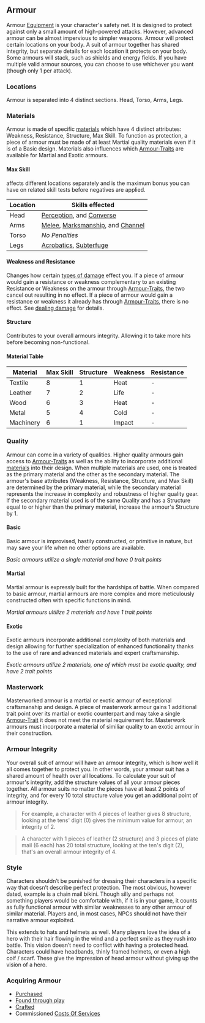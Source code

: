 ## Armour
Armour [Equipment](Equipment) is your character's safety net. It is designed to protect against only a small amount of high-powered attacks. However, advanced armour can be almost impervious to simpler weapons. Armour will protect certain locations on your body. A suit of armour together has shared integrity, but separate details for each location it protects on your body. Some armours will stack, such as shields and energy fields. If you have multiple valid armour sources, you can choose to use whichever you want (though only 1 per attack).

### Locations
Armour is separated into 4 distinct sections. Head, Torso, Arms, Legs.

### Materials
Armour is made of specific [materials](materials) which have 4 distinct attributes: Weakness, Resistance, Structure, Max Skill. To function as protection, a piece of armour must be made of at least Martial quality materials even if it is of a Basic design. Materials also influences which [Armour-Traits](Armour-Traits.md) are available for Martial and Exotic armours.

#### Max Skill
affects different locations separately and is the maximum bonus you can have on related skill tests before negatives are applied. 

| Location | Skills effected                                |
| -------- | ---------------------------------------------- |
| Head     | [Perception](Perception), and [Converse](Converse)    |
| Arms     | [Melee](Melee), [Marksmanship](Marksmanship), and [Channel](Channel)|
| Torso    | *No Penalties*                                 |
| Legs     | [Acrobatics](Acrobatics), [Subterfuge](Subterfuge)                                               |

#### Weakness and Resistance
Changes how certain [types of damage](Combat#Types%20of%20Damage) effect you. If a piece of armour would gain a resistance or weakness complementary to an existing Resistance or Weakness on the armour through [Armour-Traits](Armour-Traits.md), the two cancel out resulting in no effect. If a piece of armour would gain a resistance or weakness it already has through [Armour-Traits](Armour-Traits.md), there is no effect. See [dealing damage](Combat#Dealing%20Damage) for details. 

#### Structure
Contributes to your overall armours integrity. Allowing it to take more hits before becoming non-functional.

#### Material Table

| Material  | Max Skill | Structure | Weakness | Resistance |
| --------- | --------- | --------- | -------- | ---------- |
| Textile   | 8         | 1         | Heat     | -          |
| Leather   | 7         | 2         | Life     | -          |
| Wood      | 6         | 3         | Heat     | -          |
| Metal     | 5         | 4         | Cold     | -          | 
| Machinery | 6         | 1         | Impact   | -          |

### Quality
Armour can come in a variety of qualities. Higher quality armours gain access to [Armour-Traits](Armour-Traits.md) as well as the ability to incorporate additional [materials](materials) into their design. When multiple materials are used, one is treated as the primary material and the other as the secondary material. The armour's base attributes (Weakness, Resistance, Structure, and Max Skill) are determined by the primary material, while the secondary material represents the increase in complexity and robustness of higher quality gear. If the secondary material used is of the same Quality and has a Structure equal to or higher than the primary material, increase the armour's Structure by 1. 

#### Basic
Basic armour is improvised, hastily constructed, or primitive in nature, but may save your life when no other options are available. 

*Basic armours utilize a single material and have 0 trait points*

#### Martial

Martial armour is expressly built for the hardships of battle. When compared to basic armour, martial armours are more complex and more meticulously constructed often with specific functions in mind.

*Martial armours ultilize 2 materials and have 1 trait points*

#### Exotic

Exotic armours incorporate additional complexity of both materials and design allowing for further specialization of enhanced functionality thanks to the use of rare and advanced materials and expert craftsmanship.

*Exotic armours utilize 2 materials, one of which must be exotic quality, and have 2 trait points*

### Masterwork

Masterworked armour is a martial or exotic armour of exceptional craftsmanship and design. A piece of masterwork armour gains 1 additional trait point over its martial or exotic counterpart and may take a single [Armour-Trait](Armour-Traits.md) it does not meet the material requirement for. Masterwork armours must incorporate a material of similiar quality to an exotic armour in their construction.

### Armour Integrity
Your overall suit of armour will have an armour integrity, which is how well it all comes together to protect you. In other words, your armour suit has a shared amount of health over all locations. To calculate your suit of armour's integrity, add the structure values of all your armour pieces together. All armour suits no matter the pieces have at least 2 points of integrity, and for every 10 total structure value you get an additional point of armour integrity. 

> For example, a character with 4 pieces of leather gives 8 structure, looking at the tens' digit (0) gives the minimum value for armour, an integrity of 2.

> A character with 1 pieces of leather (2 structure) and 3 pieces of plate mail (6 each) has 20 total structure, looking at the ten's digit (2), that's an overall armour integrity of 4.

### Style
Characters shouldn’t be punished for dressing their characters in a specific way that doesn’t describe perfect protection. The most obvious, however dated, example is a chain mail bikini. Though silly and perhaps not something players would be comfortable with, if it is in your game, it counts as fully functional armour with similar weaknesses to any other armour of similar material. Players and, in most cases, NPCs should not have their narrative armour exploited.  

This extends to hats and helmets as well. Many players love the idea of a hero with their hair flowing in the wind and a perfect smile as they rush into battle. This vision doesn’t need to conflict with having a protected head. Characters could have headbands, thinly framed helmets, or even a high coif / scarf. These give the impression of head armour without giving up the vision of a hero.

### Acquiring Armour
* [Purchased](Example-Armour)
* [Found through play](Equipment#Looting)
* [Crafted](Designing-Armour)
* Commissioned [Costs Of Services](Services#Costs%20Of%20Services)
